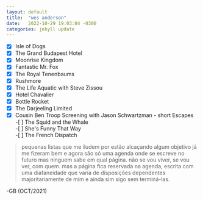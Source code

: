 ```yaml
---
layout: default
title:  "wes anderson"
date:   2022-10-29 19:03:04 -0300
categories: jekyll update
---
```



- [x] Isle of Dogs
- [x] The Grand Budapest Hotel
- [x] Moonrise Kingdom 
- [x] Fantastic Mr. Fox
- [x] The Royal Tenenbaums
- [x] Rushmore
- [x] The Life Aquatic with Steve Zissou
- [x] Hotel Chavalier
- [x] Bottle Rocket
- [x] The Darjeeling Limited
- [x] Cousin Ben Troop Screening with Jason Schwartzman - short
 Escapes  
-\[ \] The Squid and the Whale  
-\[ \] She's Funny That Way  
-\[ \] The French Dispatch  
  
> pequenas listas que me iludem por estão alcaçando algum objetivo já me fizeram bem e agora são só uma agenda onde se escreve no futuro mas ninguem sabe em qual página. não se vou viver, se vou ver, com quem. mas a página fica reservada na agenda, escrita com uma diafaneidade que varia de disposições dependentes majoritariamente de mim e ainda sim sigo sem terminá-las.
   
-GB (OCT/2021)
